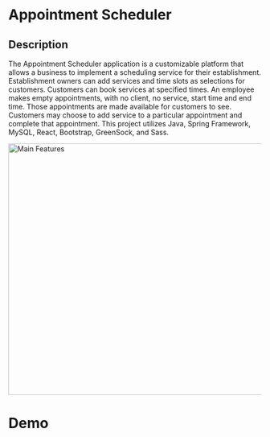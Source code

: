 # Appointment Scheduler
###

## Description

The Appointment Scheduler application is a customizable platform that allows a business to implement a scheduling service for their establishment. Establishment owners can add services and time slots as selections for customers. Customers can book services at specified times. An employee makes empty appointments, with no client, no service, start time and end time. Those appointments are made available for customers to see. Customers may choose to add service to a particular appointment and complete that appointment. This project utilizes Java, Spring Framework, MySQL, React, Bootstrap, GreenSock, and Sass.

<img src="https://user-images.githubusercontent.com/80864400/209043109-dfbca8c4-f6b1-49a1-ac26-ae6aa85331a4.png" alt="Main Features" style="height: 500px; width:700px;"/>



# Demo
